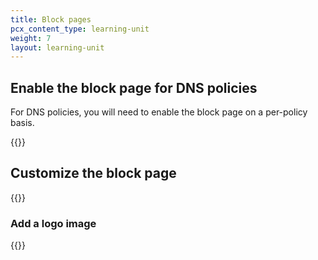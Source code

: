 ```yaml
---
title: Block pages
pcx_content_type: learning-unit
weight: 7
layout: learning-unit
---
```


## Enable the block page for DNS policies

For DNS policies, you will need to enable the block page on a per-policy basis.

{{<render file="gateway/_add-block-page.md" productFolder="cloudflare-one" withParameters="**Gateway** > **Firewall Policies** > **DNS**">}}

## Customize the block page

{{<render file="gateway/_customize-block-page.md" productFolder="cloudflare-one">}}

### Add a logo image

{{<render file="gateway/_add-logo-image.md" productFolder="cloudflare-one">}}
